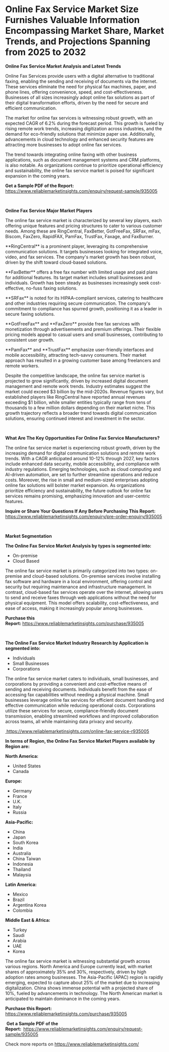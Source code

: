 <p><h1>Online Fax Service Market Size Furnishes Valuable Information Encompassing Market Share, Market Trends, and Projections Spanning from 2025 to 2032</h1></p><p><strong>Online Fax Service Market Analysis and Latest Trends</strong></p>
<p><p>Online Fax Services provide users with a digital alternative to traditional faxing, enabling the sending and receiving of documents via the internet. These services eliminate the need for physical fax machines, paper, and phone lines, offering convenience, speed, and cost-effectiveness. Businesses of all sizes increasingly adopt online fax solutions as part of their digital transformation efforts, driven by the need for secure and efficient communication.</p><p>The market for online fax services is witnessing robust growth, with an expected CAGR of 6.2% during the forecast period. This growth is fueled by rising remote work trends, increasing digitization across industries, and the demand for eco-friendly solutions that minimize paper use. Additionally, advancements in cloud technology and enhanced security features are attracting more businesses to adopt online fax services. </p><p>The trend towards integrating online faxing with other business applications, such as document management systems and CRM platforms, is also notable. As organizations continue to prioritize operational efficiency and sustainability, the online fax service market is poised for significant expansion in the coming years.</p></p>
<p><strong>Get a Sample PDF of the Report:&nbsp;</strong> <a href="https://www.reliablemarketinsights.com/enquiry/request-sample/935005?utm_campaign=1937&utm_medium=2&utm_source=Github&utm_content=ia&utm_term=07032025&utm_id=online-fax-service">https://www.reliablemarketinsights.com/enquiry/request-sample/935005</a></p>
<p>&nbsp;</p>
<p><strong>Online Fax Service Major Market Players</strong></p>
<p><p>The online fax service market is characterized by several key players, each offering unique features and pricing structures to cater to various customer needs. Among these are RingCentral, FaxBetter, GotFreeFax, SRFax, mFax, Biscom, FaxZero, RapidFAX, PamFax, TrustFax, Faxage, and FaxBurner.</p><p>**RingCentral** is a prominent player, leveraging its comprehensive communication solutions. It targets businesses looking for integrated voice, video, and fax services. The company's market growth has been robust, driven by the shift toward cloud-based solutions. </p><p>**FaxBetter** offers a free fax number with limited usage and paid plans for additional features. Its target market includes small businesses and individuals. Growth has been steady as businesses increasingly seek cost-effective, no-fuss faxing solutions. </p><p>**SRFax** is noted for its HIPAA-compliant services, catering to healthcare and other industries requiring secure communication. The company's commitment to compliance has spurred growth, positioning it as a leader in secure faxing solutions.</p><p>**GotFreeFax** and **FaxZero** provide free fax services with monetization through advertisements and premium offerings. Their flexible pricing models appeal to casual users and small businesses, contributing to consistent user growth.</p><p>**PamFax** and **TrustFax** emphasize user-friendly interfaces and mobile accessibility, attracting tech-savvy consumers. Their market approach has resulted in a growing customer base among freelancers and remote workers.</p><p>Despite the competitive landscape, the online fax service market is projected to grow significantly, driven by increased digital document management and remote work trends. Industry estimates suggest the market could exceed $3 billion by the mid-2020s. Revenue figures vary, but established players like RingCentral have reported annual revenues exceeding $1 billion, while smaller entities typically range from tens of thousands to a few million dollars depending on their market niche. This growth trajectory reflects a broader trend towards digital communication solutions, ensuring continued interest and investment in the sector.</p></p>
<p>&nbsp;</p>
<p><strong>What Are The Key Opportunities For Online Fax Service Manufacturers?</strong></p>
<p><p>The online fax service market is experiencing robust growth, driven by the increasing demand for digital communication solutions and remote work trends. With a CAGR anticipated around 10-12% through 2027, key factors include enhanced data security, mobile accessibility, and compliance with industry regulations. Emerging technologies, such as cloud computing and AI-driven automation, are set to further streamline operations and reduce costs. Moreover, the rise in small and medium-sized enterprises adopting online fax solutions will bolster market expansion. As organizations prioritize efficiency and sustainability, the future outlook for online fax services remains promising, emphasizing innovation and user-centric features.</p></p>
<p><strong>Inquire or Share Your Questions If Any Before Purchasing This Report:</strong> <a href="https://www.reliablemarketinsights.com/enquiry/pre-order-enquiry/935005?utm_campaign=1937&utm_medium=2&utm_source=Github&utm_content=ia&utm_term=07032025&utm_id=online-fax-service">https://www.reliablemarketinsights.com/enquiry/pre-order-enquiry/935005</a></p>
<p>&nbsp;</p>
<p><strong>Market Segmentation</strong></p>
<p><strong>The Online Fax Service Market Analysis by types is segmented into:</strong></p>
<p><ul><li>On-premise</li><li>Cloud Based</li></ul></p>
<p><p>The online fax service market is primarily categorized into two types: on-premise and cloud-based solutions. On-premise services involve installing fax software and hardware in a local environment, offering control and security but requiring maintenance and infrastructure management. In contrast, cloud-based fax services operate over the internet, allowing users to send and receive faxes through web applications without the need for physical equipment. This model offers scalability, cost-effectiveness, and ease of access, making it increasingly popular among businesses.</p></p>
<p><strong>Purchase this Report:&nbsp;</strong><a href="https://www.reliablemarketinsights.com/purchase/935005?utm_campaign=1937&utm_medium=2&utm_source=Github&utm_content=ia&utm_term=07032025&utm_id=online-fax-service">https://www.reliablemarketinsights.com/purchase/935005</a></p>
<p>&nbsp;</p>
<p><strong>The Online Fax Service Market Industry Research by Application is segmented into:</strong></p>
<p><ul><li>Individuals</li><li>Small Businesses</li><li>Corporations</li></ul></p>
<p><p>The online fax service market caters to individuals, small businesses, and corporations by providing a convenient and cost-effective means of sending and receiving documents. Individuals benefit from the ease of accessing fax capabilities without needing a physical machine. Small businesses leverage online fax services for efficient document handling and effective communication while reducing operational costs. Corporations utilize these services for secure, compliance-friendly document transmission, enabling streamlined workflows and improved collaboration across teams, all while maintaining data privacy and security.</p></p>
<p><a href="https://www.reliablemarketinsights.com/online-fax-service-r935005?utm_campaign=1937&utm_medium=2&utm_source=Github&utm_content=ia&utm_term=07032025&utm_id=online-fax-service">&nbsp;https://www.reliablemarketinsights.com/online-fax-service-r935005</a></p>
<p><strong>In terms of Region, the Online Fax Service Market Players available by Region are:</strong></p>
<p>
    <p> <strong> North America: </strong>
        <ul>
            <li>United States</li>
            <li>Canada</li>
        </ul>
        </p> 
    <p> <strong> Europe: </strong>
        <ul>
            <li>Germany</li>
            <li>France</li>
            <li>U.K.</li>
            <li>Italy</li>
            <li>Russia</li>
        </ul>
        </p> 
    <p> <strong> Asia-Pacific: </strong>
        <ul>
            <li>China</li>
            <li>Japan</li>
            <li>South Korea</li>
            <li>India</li>
            <li>Australia</li>
            <li>China Taiwan</li>
            <li>Indonesia</li>
            <li>Thailand</li>
            <li>Malaysia</li>
        </ul>
        </p> 
    <p> <strong> Latin America: </strong>
        <ul>
            <li>Mexico</li>
            <li>Brazil</li>
            <li>Argentina Korea</li>
            <li>Colombia</li>
        </ul>
        </p> 
    <p> <strong> Middle East & Africa: </strong>
        <ul>
            <li>Turkey</li>
            <li>Saudi</li>
            <li>Arabia</li>
            <li>UAE</li>
            <li>Korea</li>
        </ul>
    </p>
    </p>
<p><p>The online fax service market is witnessing substantial growth across various regions. North America and Europe currently lead, with market shares of approximately 35% and 30%, respectively, driven by high adoption rates among businesses. The Asia-Pacific (APAC) region is rapidly emerging, expected to capture about 25% of the market due to increasing digitalization. China shows immense potential with a projected share of 10%, fueled by advancements in technology. The North American market is anticipated to maintain dominance in the coming years.</p></p>
<p><strong>Purchase this Report: </strong><a href="https://www.reliablemarketinsights.com/purchase/935005?utm_campaign=1937&utm_medium=2&utm_source=Github&utm_content=ia&utm_term=07032025&utm_id=online-fax-service">https://www.reliablemarketinsights.com/purchase/935005</a></p>
<p>&nbsp;<strong>Get a Sample PDF of the Report:&nbsp;&nbsp;</strong><a href="https://www.reliablemarketinsights.com/enquiry/request-sample/935005?utm_campaign=1937&utm_medium=2&utm_source=Github&utm_content=ia&utm_term=07032025&utm_id=online-fax-service">https://www.reliablemarketinsights.com/enquiry/request-sample/935005</a></p>
<p><strong></strong></p>
<p>Check more reports on <a href="https://www.reliablemarketinsights.com/?utm_campaign=1937&utm_medium=2&utm_source=Github&utm_content=ia&utm_term=07032025&utm_id=online-fax-service">https://www.reliablemarketinsights.com/</a></p>